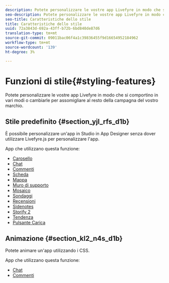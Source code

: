 ```yaml
---
description: Potete personalizzare le vostre app Livefyre in modo che si comportino in vari modi o cambiarle per assomigliare al resto della campagna del vostro marchio.
seo-description: Potete personalizzare le vostre app Livefyre in modo che si comportino in vari modi o cambiarle per assomigliare al resto della campagna del vostro marchio.
seo-title: Caratteristiche dello stile
title: Caratteristiche dello stile
uuid: 72a3843d-692a-43ff-b72b-6bd840de87d6
translation-type: tm+mt
source-git-commit: 09011bac06f4a1c39836455f9d16654952184962
workflow-type: tm+mt
source-wordcount: '139'
ht-degree: 3%

---
```



# Funzioni di stile{#styling-features}

Potete personalizzare le vostre app Livefyre in modo che si comportino in vari modi o cambiarle per assomigliare al resto della campagna del vostro marchio.

## Stile predefinito {#section_yjl_rfs_d1b}

È possibile personalizzare un&#39;app in Studio in App Designer senza dover utilizzare Livefyre.js per personalizzare l&#39;app.

App che utilizzano questa funzione:

* [Carosello](/help/using/c-about-apps/c-carousel-app/c-carousel-app.md#c_carousel_app)
* [Chat](/help/using/c-about-apps/c-chat-app/c-chat-app.md#c_chat_app)
* [Commenti](/help/using/c-about-apps/c-comments/c-comments.md)
* [Scheda](/help/using/c-about-apps/c-feature-card-app/c-feature-card-app.md#c_feature_card_app)
* [Mappa](/help/using/c-about-apps/c-map-app/c-map-app.md#c_map_app)
* [Muro di supporto](/help/using/c-about-apps/c-media-wall-app/c-media-wall-app.md#c_media_wall_app)
* [Mosaico](/help/using/c-about-apps/c-mosaic-app/c-mosaic-app.md#c_mosaic_app)
* [Sondaggi](/help/using/c-about-apps/c-polls-app/c-polls-app.md#c_polls_app)
* [Recensioni](/help/using/c-about-apps/c-reviews-app/c-reviews-app.md#c_reviews_app)
* [Sidenotes](/help/using/c-about-apps/c-sidenotes-app/c-sidenotes-app.md#c_sidenotes_app)
* [Storify 2](/help/using/c-about-apps/c-storify2/c-storify2.md#c_storify2)
* [Tendenza](/help/using/c-about-apps/c-trending-app/c-trending-app.md#c_trending_app)
* [Pulsante Carica](/help/using/c-about-apps/c-upload-button-app/c-upload-button-app.md#c_upload_button_app)

## Animazione {#section_kl2_n4s_d1b}

Potete animare un&#39;app utilizzando i CSS.

App che utilizzano questa funzione:

* [Chat](/help/using/c-about-apps/c-chat-app/c-chat-app.md#c_chat_app)
* [Commenti](/help/using/c-about-apps/c-comments/c-comments.md)

